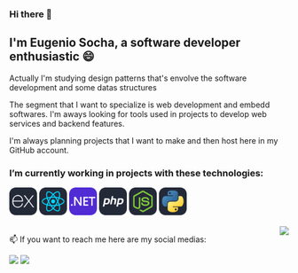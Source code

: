 ### Hi there 👋

<!--
**socha2004/socha2004** is a ✨ _special_ ✨ repository because its `README.md` (this file) appears on your GitHub profile.

Here are some ideas to get you started:

- 🔭 I’m currently working on ...
- 🌱 I’m currently learning ...
- 👯 I’m looking to collaborate on ...
- 🤔 I’m looking for help with ...
- 💬 Ask me about ...
- 📫 How to reach me: ...
- 😄 Pronouns: ...
- ⚡ Fun fact: ...
-->

<h2>I'm Eugenio Socha, a software developer enthusiastic 😄</h2>

<p>Actually I'm studying design patterns that's envolve the software development and some datas structures</p>
<p>The segment that I want to specialize is web development and embedd softwares. I'm aways looking for tools used in projects to develop web services and backend features.</p>
<p>I'm always planning projects that I want to make and then host here in my GitHub account.</p>

<h3>I’m currently working in projects with these technologies:</h3>
  <div style="display=inline-block">
  <img src="https://raw.githubusercontent.com/tandpfun/skill-icons/65dea6c4eaca7da319e552c09f4cf5a9a8dab2c8/icons/ExpressJS-Dark.svg" width="50px">
  <img src="https://raw.githubusercontent.com/tandpfun/skill-icons/65dea6c4eaca7da319e552c09f4cf5a9a8dab2c8/icons/React-Dark.svg" width="50px">
  <img src="https://raw.githubusercontent.com/tandpfun/skill-icons/65dea6c4eaca7da319e552c09f4cf5a9a8dab2c8/icons/DotNet.svg" width="50px">
  <img src="https://raw.githubusercontent.com/tandpfun/skill-icons/65dea6c4eaca7da319e552c09f4cf5a9a8dab2c8/icons/PHP-Dark.svg" width="50px">
  <img src="https://raw.githubusercontent.com/tandpfun/skill-icons/65dea6c4eaca7da319e552c09f4cf5a9a8dab2c8/icons/NodeJS-Dark.svg" width="50px">
  <img src="https://raw.githubusercontent.com/tandpfun/skill-icons/65dea6c4eaca7da319e552c09f4cf5a9a8dab2c8/icons/Python-Dark.svg" width="50px">
  </div>
<br>

<img align="right" src="https://github-readme-stats.vercel.app/api/top-langs/?username=socha2004&layout=compact&theme=buefy&hide_borde"> 
<p>📫 If you want to reach me here are my social medias:</p>

<a href="https://www.instagram.com/eugenio_socha_?igsh=ZGUzMzM3NWJiOQ=="><img src="https://img.shields.io/badge/Instagram-E4405F?style=for-the-badge&logo=instagram&logoColor=white"></a> <a href="https://www.linkedin.com/in/eugenio-socha-59513a219/"><img src="https://img.shields.io/badge/LinkedIn-0077B5?style=for-the-badge&logo=linkedin&logoColor=white"></a>
